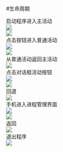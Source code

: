 #生命周期

启动程序进入主活动  
![](/img/开始输入.jpg)  
![](/img/手机开始界面.jpg)  
点击按钮进入普通活动  
![](/img/进入普通活动.jpg)  
![](/img/手机进入普通活动.jpg)  
从普通活动返回主活动  
![](/img/普通活动返回主界面.jpg)  
点击对话框活动按钮  
![](/img/进入对话活动.jpg)  
![](/img/手机进入对话活动.jpg)  
回退  
![](/img/对话活动返回主界面.jpg)  
手机进入进程管理界面  
![](/img/进入进程管理.jpg)        
![](/img/手机进入进程管理.jpg)   
返回  
![](/img/进程返回到主界面.jpg)  
退出程序  
![](/img/退出.jpg)      
  